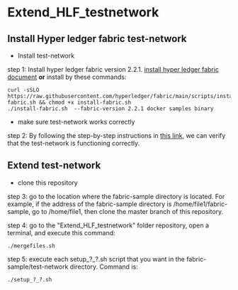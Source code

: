 # Extend_HLF_testnetwork
## Install Hyper ledger fabric test-network
- Install test-network
  
step 1: Install hyper ledger fabric version 2.2.1.
[install hyper ledger fabric document](https://hyperledger-fabric.readthedocs.io/en/latest/install.html) **or** install by these commands:

~~~
curl -sSLO https://raw.githubusercontent.com/hyperledger/fabric/main/scripts/install-fabric.sh && chmod +x install-fabric.sh
./install-fabric.sh  --fabric-version 2.2.1 docker samples binary
~~~
- make sure test-network works correctly
  
step 2: By following the step-by-step instructions in [this link](https://hyperledger-fabric.readthedocs.io/en/latest/test_network.html#using-the-fabric-test-network ), we can verify that the test-network is functioning correctly.
## Extend test-network
- clone this repository
  
step 3: go to the location where the fabric-sample directory is located. For example, if the address of the fabric-sample directory is /home/file1/fabric-sample, go to /home/file1, then clone the master branch of this repository.

step 4: go to the "Extend_HLF_testnetwork" folder repository, open a terminal, and execute this command:
~~~
./mergefiles.sh
~~~

step 5: execute each setup_?_?.sh script that you want in the fabric-sample/test-network directory. Command is: 
~~~
./setup_?_?.sh
~~~






